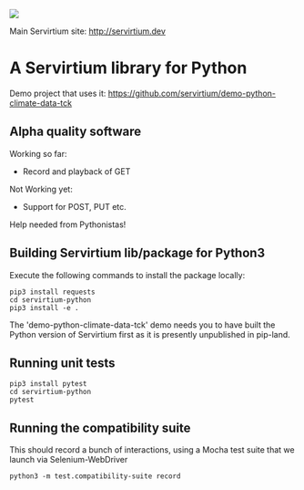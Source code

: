 ![](Servirtium-Square.png?raw=true)

Main Servirtium site: http://servirtium.dev

# A Servirtium library for Python 

Demo project that uses it: https://github.com/servirtium/demo-python-climate-data-tck 

## Alpha quality software

Working so far:

* Record and playback of GET

Not Working yet:

* Support for POST, PUT etc.

Help needed from Pythonistas!

## Building Servirtium lib/package for Python3

Execute the following commands to install the package locally:

```
pip3 install requests
cd servirtium-python
pip3 install -e .
```

The 'demo-python-climate-data-tck' demo needs you to have built the Python version of Servirtium 
first as it is presently unpublished in pip-land.

## Running unit tests

```
pip3 install pytest
cd servirtium-python
pytest
```

## Running the compatibility suite

This should record a bunch of interactions, using a Mocha test suite that we launch via Selenium-WebDriver

```
python3 -m test.compatibility-suite record
```